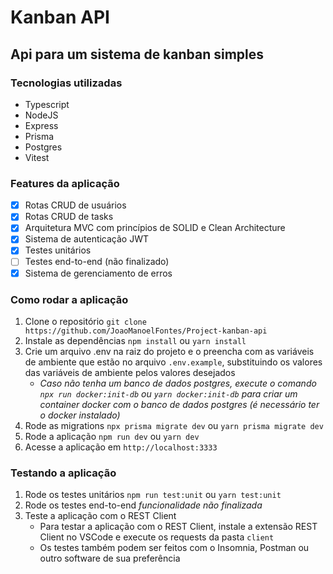 # Kanban API

## Api para um sistema de kanban simples

### Tecnologias utilizadas

-   Typescript
-   NodeJS
-   Express
-   Prisma
-   Postgres
-   Vitest

### Features da aplicação

-   [x] Rotas CRUD de usuários
-   [x] Rotas CRUD de tasks
-   [x] Arquitetura MVC com princípios de SOLID e Clean Architecture
-   [x] Sistema de autenticação JWT
-   [x] Testes unitários
-   [ ] Testes end-to-end (não finalizado)
-   [x] Sistema de gerenciamento de erros

### Como rodar a aplicação

1. Clone o repositório
   `git clone https://github.com/JoaoManoelFontes/Project-kanban-api`
2. Instale as dependências
   `npm install` ou `yarn install`
3. Crie um arquivo .env na raiz do projeto e o preencha com as variáveis de ambiente que estão no arquivo `.env.example`, substituindo os valores das variáveis de ambiente pelos valores desejados
    - _Caso não tenha um banco de dados postgres, execute o comando `npx run docker:init-db` ou `yarn docker:init-db` para criar um container docker com o banco de dados postgres (é necessário ter o docker instalado)_
4. Rode as migrations
   `npx prisma migrate dev` ou `yarn prisma migrate dev`
5. Rode a aplicação
   `npm run dev` ou `yarn dev`
6. Acesse a aplicação em `http://localhost:3333`

### Testando a aplicação

1. Rode os testes unitários
   `npm run test:unit` ou `yarn test:unit`
2. Rode os testes end-to-end
   _funcionalidade não finalizada_
3. Teste a aplicação com o REST Client
   - Para testar a aplicação com o REST Client, instale a extensão REST Client no VSCode e execute os requests da pasta `client`
   - Os testes também podem ser feitos com o Insomnia, Postman ou outro software de sua preferência
